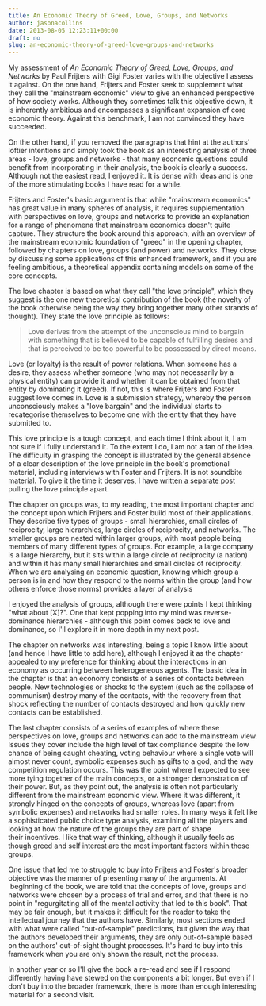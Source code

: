```yaml
---
title: An Economic Theory of Greed, Love, Groups, and Networks
author: jasonacollins
date: 2013-08-05 12:23:11+00:00
draft: no
slug: an-economic-theory-of-greed-love-groups-and-networks
---
```


My assessment of *An Economic Theory of Greed, Love, Groups, and Networks* by Paul Frijters with Gigi Foster varies with the objective I assess it against. On the one hand, Frijters and Foster seek to supplement what they call the "mainstream economic" view to give an enhanced perspective of how society works. Although they sometimes talk this objective down, it is inherently ambitious and encompasses a significant expansion of core economic theory. Against this benchmark, I am not convinced they have succeeded.

On the other hand, if you removed the paragraphs that hint at the authors' loftier intentions and simply took the book as an interesting analysis of three areas - love, groups and networks - that many economic questions could benefit from incorporating in their analysis, the book is clearly a success. Although not the easiest read, I enjoyed it. It is dense with ideas and is one of the more stimulating books I have read for a while.

Frijters and Foster's basic argument is that while "mainstream economics" has great value in many spheres of analysis, it requires supplementation with perspectives on love, groups and networks to provide an explanation for a range of phenomena that mainstream economics doesn't quite capture. They structure the book around this approach, with an overview of the mainstream economic foundation of "greed" in the opening chapter, followed by chapters on love, groups (and power) and networks. They close by discussing some applications of this enhanced framework, and if you are feeling ambitious, a theoretical appendix containing models on some of the core concepts.

The love chapter is based on what they call "the love principle", which they suggest is the one new theoretical contribution of the book (the novelty of the book otherwise being the way they bring together many other strands of thought). They state the love principle as follows:

>Love derives from the attempt of the unconscious mind to bargain with something that is believed to be capable of fulfilling desires and that is perceived to be too powerful to be possessed by direct means.

Love (or loyalty) is the result of power relations. When someone has a desire, they assess whether someone (who may not necessarily by a physical entity) can provide it and whether it can be obtained from that entity by dominating it (greed). If not, this is where Frijters and Foster suggest love comes in. Love is a submission strategy, whereby the person unconsciously makes a "love bargain" and the individual starts to recategorise themselves to become one with the entity that they have submitted to.

This love principle is a tough concept, and each time I think about it, I am not sure if I fully understand it. To the extent I do, I am not a fan of the idea. The difficulty in grasping the concept is illustrated by the general absence of a clear description of the love principle in the book's promotional material, including interviews with Foster and Frijters. It is not soundbite material. To give it the time it deserves, I have [written a separate post](https://www.jasoncollins.blog/the-love-principle/) pulling the love principle apart.

The chapter on groups was, to my reading, the most important chapter and the concept upon which Frijters and Foster build most of their applications. They describe five types of groups - small hierarchies, small circles of reciprocity, large hierarchies, large circles of reciprocity, and networks. The smaller groups are nested within larger groups, with most people being members of many different types of groups. For example, a large company is a large hierarchy, but it sits within a large circle of reciprocity (a nation) and within it has many small hierarchies and small circles of reciprocity. When we are analysing an economic question, knowing which group a person is in and how they respond to the norms within the group (and how others enforce those norms) provides a layer of analysis

I enjoyed the analysis of groups, although there were points I kept thinking "what about [X]?". One that kept popping into my mind was reverse-dominance hierarchies - although this point comes back to love and dominance, so I'll explore it in more depth in my next post.

The chapter on networks was interesting, being a topic I know little about (and hence I have little to add here), although I enjoyed it as the chapter appealed to my preference for thinking about the interactions in an economy as occurring between heterogeneous agents. The basic idea in the chapter is that an economy consists of a series of contacts between people. New technologies or shocks to the system (such as the collapse of communism) destroy many of the contacts, with the recovery from that shock reflecting the number of contacts destroyed and how quickly new contacts can be established.

The last chapter consists of a series of examples of where these perspectives on love, groups and networks can add to the mainstream view. Issues they cover include the high level of tax compliance despite the low chance of being caught cheating, voting behaviour where a single vote will almost never count, symbolic expenses such as gifts to a god, and the way competition regulation occurs. This was the point where I expected to see more tying together of the main concepts, or a stronger demonstration of their power. But, as they point out, the analysis is often not particularly different from the mainstream economic view. Where it was different, it strongly hinged on the concepts of groups, whereas love (apart from symbolic expenses) and networks had smaller roles. In many ways it felt like a sophisticated public choice type analysis, examining all the players and looking at how the nature of the groups they are part of shape their incentives. I like that way of thinking, although it usually feels as though greed and self interest are the most important factors within those groups.

One issue that led me to struggle to buy into Frijters and Foster's broader objective was the manner of presenting many of the arguments. At  beginning of the book, we are told that the concepts of love, groups and networks were chosen by a process of trial and error, and that there is no point in "regurgitating all of the mental activity that led to this book". That may be fair enough, but it makes it difficult for the reader to take the intellectual journey that the authors have. Similarly, most sections ended with what were called "out-of-sample" predictions, but given the way that the authors developed their arguments, they are only out-of-sample based on the authors' out-of-sight thought processes. It's hard to buy into this framework when you are only shown the result, not the process.

In another year or so I'll give the book a re-read and see if I respond differently having have stewed on the components a bit longer. But even if I don't buy into the broader framework, there is more than enough interesting material for a second visit.